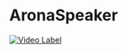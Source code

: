 # AronaSpeaker
[![Video Label](http://img.youtube.com/vi/vVW_IA-mQ8Y/0.jpg)](https://youtu.be/vVW_IA-mQ8Y)
<!--
싯딤의 상자입니다^^

⭐⭐⭐⭐⭐⭐⭐⭐⭐아로나 상자 무료 제공⭐⭐⭐⭐⭐⭐⭐⭐⭐ 

상시 모집 중 10회차 무료 제공~~~~ ☆*: .｡. o(≧▽≦)o .｡.:*☆ 

❤️❤️ 지금 다운로드 ❤️❤️

![BlueArchiveAronaGIF](https://user-images.githubusercontent.com/92266719/236236790-7593e689-26c8-4f2a-bcfc-8e4d7c71d04a.gif)
-->
